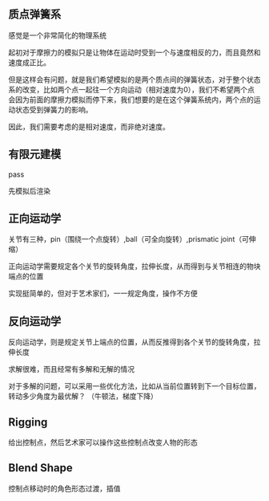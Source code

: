 ## 质点弹簧系
感觉是一个非常简化的物理系统

起初对于摩擦力的模拟只是让物体在运动时受到一个与速度相反的力，而且竟然和速度成正比。

但是这样会有问题，就是我们希望模拟的是两个质点间的弹簧状态，对于整个状态系的改变，比如两个点一起往一个方向运动（相对速度为0），我们不希望两个点会因为前面的摩擦力模拟而停下来，我们想要的是在这个弹簧系统内，两个点的运动状态受到弹簧力的影响。

因此，我们需要考虑的是相对速度，而非绝对速度。

## 有限元建模

pass

先模拟后渲染


## 正向运动学
关节有三种，pin（围绕一个点旋转）,ball（可全向旋转）,prismatic joint（可伸缩）

正向运动学需要规定各个关节的旋转角度，拉伸长度，从而得到与关节相连的物块端点的位置

实现挺简单的，但对于艺术家们，一一规定角度，操作不方便

## 反向运动学
反向运动学，则是规定关节上端点的位置，从而反推得到各个关节的旋转角度，拉伸长度

求解很难，而且经常有多解和无解的情况

对于多解的问题，可以采用一些优化方法，比如从当前位置转到下一个目标位置，转动多少角度为最优解？ （牛顿法，梯度下降）

## Rigging
给出控制点，然后艺术家可以操作这些控制点改变人物的形态
## Blend Shape
控制点移动时的角色形态过渡，插值
